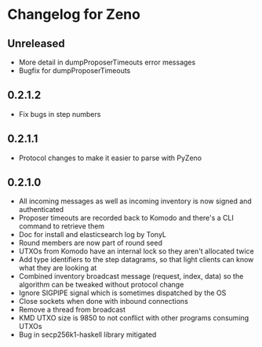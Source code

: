 # Changelog for Zeno

## Unreleased

* More detail in dumpProposerTimeouts error messages
* Bugfix for dumpProposerTimeouts

## 0.2.1.2

* Fix bugs in step numbers

## 0.2.1.1

* Protocol changes to make it easier to parse with PyZeno

## 0.2.1.0

* All incoming messages as well as incoming inventory is now signed and authenticated
* Proposer timeouts are recorded back to Komodo and there's a CLI command to retrieve them
* Doc for install and elasticsearch log by TonyL
* Round members are now part of round seed
* UTXOs from Komodo have an internal lock so they aren't allocated twice
* Add type identifiers to the step datagrams, so that light clients can know what they are looking at
* Combined inventory broadcast message (request, index, data) so the algorithm can be tweaked without protocol change
* Ignore SIGPIPE signal which is sometimes dispatched by the OS
* Close sockets when done with inbound connections
* Remove a thread from broadcast
* KMD UTXO size is 9850 to not conflict with other programs consuming UTXOs
* Bug in secp256k1-haskell library mitigated
